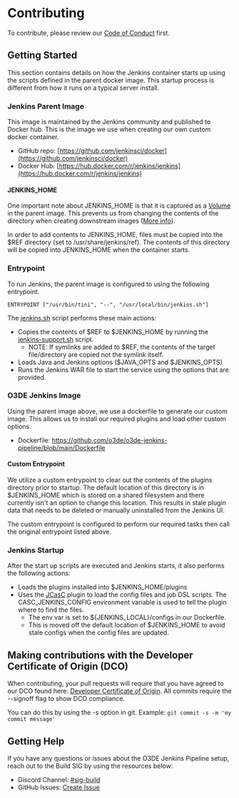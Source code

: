 # Contributing

To contribute, please review our [Code of Conduct](https://www.o3de.org/docs/contributing/code-of-conduct/) first. 

## Getting Started

This section contains details on how the Jenkins container starts up using the scripts defined in the parent docker image. This startup process is different from how it runs on a typical server install. 

### Jenkins Parent Image

This image is maintained by the Jenkins community and published to Docker hub. This is the image we use when creating our own custom docker container. 

-  GitHub repo: [https://github.com/jenkinsci/docker](https://github.com/jenkinsci/docker)
- Docker Hub: [https://hub.docker.com/r/jenkins/jenkins](https://hub.docker.com/r/jenkins/jenkins)

#### JENKINS_HOME

One important note about JENKINS_HOME is that it is captured as a [Volume](https://docs.docker.com/storage/volumes/) in the parent image. This prevents us from changing the contents of the directory when creating downstream images ([More info](https://docs.docker.com/engine/reference/builder/#notes-about-specifying-volumes)).

In order to add contents to JENKINS_HOME, files must be copied into the $REF directory (set to /usr/share/jenkins/ref). The contents of this directory will be copied into JENKINS_HOME when the container starts.

### Entrypoint

To run Jenkins, the parent image is configured to using the following entrypoint.

```
ENTRYPOINT ["/usr/bin/tini", "--", "/usr/local/bin/jenkins.sh"]
```

The [jenkins.sh](https://github.com/jenkinsci/docker/blob/master/jenkins.sh) script performs these main actions:

- Copies the contents of $REF to $JENKINS\_HOME by running the [jenkins-support.sh](https://github.com/jenkinsci/docker/blob/master/jenkins-support) script.
    - NOTE: If symlinks are added to $REF, the contents of the target file/directory are copied not the symlink itself. 
- Loads Java and Jenkins options ($JAVA_OPTS and $JENKINS_OPTS)
- Runs the Jenkins WAR file to start the service using the options that are provided.

### O3DE Jenkins Image

Using the parent image above, we use a dockerfile to generate our custom image. This allows us to install our required plugins and load other custom options. 

- Dockerfile: https://github.com/o3de/o3de-jenkins-pipeline/blob/main/Dockerfile

#### Custom Entrypoint

We utilize a custom entrypoint to clear out the contents of the plugins directory prior to startup. The default location of this directory is in $JENKINS_HOME which is stored on a shared filesystem and there currently isn't an option to change this location. This results in stale plugin data that needs to be deleted or manually uninstalled from the Jenkins UI. 

The custom entrypoint is configured to perform our required tasks then call the original entrypoint listed above. 

### Jenkins Startup

After the start up scripts are executed and Jenkins starts, it also performs the following actions:

- Loads the plugins installed into $JENKINS\_HOME/plugins
- Uses the [JCasC](https://www.jenkins.io/projects/jcasc/) plugin to load the config files and job DSL scripts. The CASC_JENKINS_CONFIG environment variable is used to tell the plugin where to find the files. 
    - The env var is set to ${JENKINS_LOCAL}/configs in our Dockerfile. 
    - This is moved off the default location of $JENKINS_HOME to avoid stale configs when the config files are updated.

## Making contributions with the Developer Certificate of Origin (DCO)

When contributing, your pull requests will require that you have agreed to our DCO found here: [Developer Certificate of Origin](https://developercertificate.org/).  All commits require the --signoff flag to show DCO compliance.

You can do this by using the -s option in git. 
Example: ```git commit -s -m 'my commit message'```

## Getting Help

If you have any questions or issues about the O3DE Jenkins Pipeline setup, reach out to the Build SIG by using the resources below:

*   Discord Channel: [#sig-build](https://discord.com/channels/805939474655346758/816043576034328636)
*   GitHub Issues: [Create Issue](https://github.com/o3de/o3de-jenkins-pipeline/issues/new)
